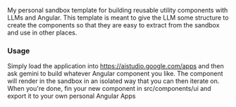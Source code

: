 My personal sandbox template for building reusable utility components with LLMs and Angular. This template is meant to give the LLM some structure to create the components so that they are easy to extract from the sandbox and use in other places.

### Usage
Simply load the application into https://aistudio.google.com/apps and then ask gemini to build whatever Angular component you like. The component will render in the sandbox in an isolated way that you can then iterate on. When you're done, fin your new component in src/components/ui and export it to your own personal Angular Apps
